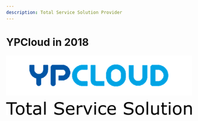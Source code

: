 ```yaml
---
description: Total Service Solution Provider
---
```


# YPCloud in 2018

![](.gitbook/assets/ypcloud_460x100.png)

![](.gitbook/assets/tss_text.png)

